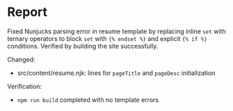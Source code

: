 # Report

Fixed Nunjucks parsing error in resume template by replacing inline `set` with ternary operators to block `set` with `{% endset %}` and explicit `{% if %}` conditions. Verified by building the site successfully.

Changed:
- src/content/resume.njk: lines for `pageTitle` and `pageDesc` initialization

Verification:
- `npm run build` completed with no template errors

